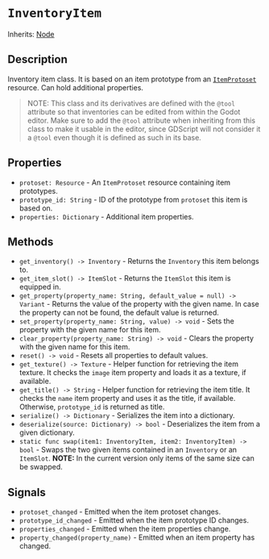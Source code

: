 # `InventoryItem`

Inherits: [Node](https://docs.godotengine.org/en/stable/classes/class_node.html)

## Description

Inventory item class. It is based on an item prototype from an [`ItemProtoset`](./item_protoset.md) resource. Can hold additional properties.

> NOTE: This class and its derivatives are defined with the `@tool` attribute so that inventories can be edited from within the Godot editor. Make sure to add the `@tool` attribute when inheriting from this class to make it usable in the editor, since GDScript will not consider it a `@tool` even though it is defined as such in its base.

## Properties

* `protoset: Resource` - An `ItemProtoset` resource containing item prototypes.
* `prototype_id: String` - ID of the prototype from `protoset` this item is based on.
* `properties: Dictionary` - Additional item properties.

## Methods

* `get_inventory() -> Inventory` - Returns the `Inventory` this item belongs to.
* `get_item_slot() -> ItemSlot` - Returns the `ItemSlot` this item is equipped in.
* `get_property(property_name: String, default_value = null) -> Variant` - Returns the value of the property with the given name. In case the property can not be found, the default value is returned.
* `set_property(property_name: String, value) -> void` - Sets the property with the given name for this item.
* `clear_property(property_name: String) -> void` - Clears the property with the given name for this item.
* `reset() -> void` - Resets all properties to default values.
* `get_texture() -> Texture` - Helper function for retrieving the item texture. It checks the `image` item property and loads it as a texture, if available.
* `get_title() -> String` - Helper function for retrieving the item title. It checks the `name` item property and uses it as the title, if available. Otherwise, `prototype_id` is returned as title.
* `serialize() -> Dictionary` - Serializes the item into a dictionary.
* `deserialize(source: Dictionary) -> bool` - Deserializes the item from a given dictionary.
* `static func swap(item1: InventoryItem, item2: InventoryItem) -> bool` - Swaps the two given items contained in an `Inventory` or an `ItemSlot`. **NOTE:** In the current version only items of the same size can be swapped.

## Signals

* `protoset_changed` - Emitted when the item protoset changes.
* `prototype_id_changed` - Emitted when the item prototype ID changes.
* `properties_changed` - Emitted when the item properties change.
* `property_changed(property_name)` - Emitted when an item property has changed.